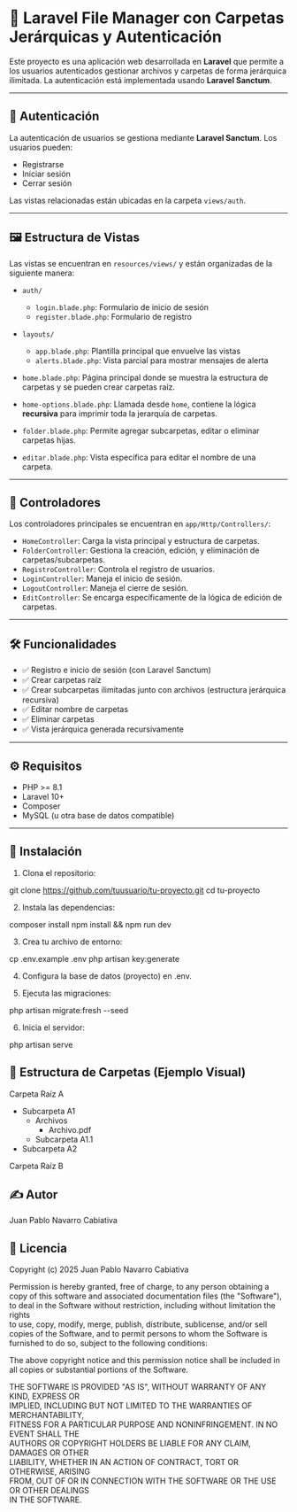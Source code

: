 # 📁 Laravel File Manager con Carpetas Jerárquicas y Autenticación

Este proyecto es una aplicación web desarrollada en **Laravel** que permite a los usuarios autenticados gestionar archivos y carpetas de forma jerárquica ilimitada. La autenticación está implementada usando **Laravel Sanctum**.

---

## 🔐 Autenticación

La autenticación de usuarios se gestiona mediante **Laravel Sanctum**. Los usuarios pueden:

- Registrarse
- Iniciar sesión
- Cerrar sesión

Las vistas relacionadas están ubicadas en la carpeta `views/auth`.

---

## 🖼️ Estructura de Vistas

Las vistas se encuentran en `resources/views/` y están organizadas de la siguiente manera:

- `auth/`
  - `login.blade.php`: Formulario de inicio de sesión
  - `register.blade.php`: Formulario de registro

- `layouts/`
  - `app.blade.php`: Plantilla principal que envuelve las vistas
  - `alerts.blade.php`: Vista parcial para mostrar mensajes de alerta

- `home.blade.php`: Página principal donde se muestra la estructura de carpetas y se pueden crear carpetas raíz.

- `home-options.blade.php`: Llamada desde `home`, contiene la lógica **recursiva** para imprimir toda la jerarquía de carpetas.

- `folder.blade.php`: Permite agregar subcarpetas, editar o eliminar carpetas hijas.

- `editar.blade.php`: Vista específica para editar el nombre de una carpeta.

---

## 🧠 Controladores

Los controladores principales se encuentran en `app/Http/Controllers/`:

- `HomeController`: Carga la vista principal y estructura de carpetas.
- `FolderController`: Gestiona la creación, edición, y eliminación de carpetas/subcarpetas.
- `RegistroController`: Controla el registro de usuarios.
- `LoginController`: Maneja el inicio de sesión.
- `LogoutController`: Maneja el cierre de sesión.
- `EditController`: Se encarga específicamente de la lógica de edición de carpetas.

---

## 🛠 Funcionalidades

- ✅ Registro e inicio de sesión (con Laravel Sanctum)
- ✅ Crear carpetas raíz
- ✅ Crear subcarpetas ilimitadas junto con archivos (estructura jerárquica recursiva)
- ✅ Editar nombre de carpetas
- ✅ Eliminar carpetas
- ✅ Vista jerárquica generada recursivamente

---

## ⚙️ Requisitos

- PHP >= 8.1
- Laravel 10+
- Composer
- MySQL (u otra base de datos compatible)

---

## 🚀 Instalación

1. Clona el repositorio:

git clone https://github.com/tuusuario/tu-proyecto.git
cd tu-proyecto

2. Instala las dependencias:

composer install
npm install && npm run dev

3. Crea tu archivo de entorno:

cp .env.example .env
php artisan key:generate

4. Configura la base de datos (proyecto) en .env.

5. Ejecuta las migraciones:

php artisan migrate:fresh --seed

6. Inicia el servidor:

php artisan serve

## 📂 Estructura de Carpetas (Ejemplo Visual)

Carpeta Raíz A
   * Subcarpeta A1
        * Archivos
          * Archivo.pdf
     * Subcarpeta A1.1
   * Subcarpeta A2

Carpeta Raíz B

## ✍️ Autor
Juan Pablo Navarro Cabiativa

## 📄 Licencia

Copyright (c) 2025 Juan Pablo Navarro Cabiativa

Permission is hereby granted, free of charge, to any person obtaining a copy
of this software and associated documentation files (the "Software"), to deal
in the Software without restriction, including without limitation the rights  
to use, copy, modify, merge, publish, distribute, sublicense, and/or sell      
copies of the Software, and to permit persons to whom the Software is         
furnished to do so, subject to the following conditions:

The above copyright notice and this permission notice shall be included in     
all copies or substantial portions of the Software.

THE SOFTWARE IS PROVIDED "AS IS", WITHOUT WARRANTY OF ANY KIND, EXPRESS OR     
IMPLIED, INCLUDING BUT NOT LIMITED TO THE WARRANTIES OF MERCHANTABILITY,      
FITNESS FOR A PARTICULAR PURPOSE AND NONINFRINGEMENT. IN NO EVENT SHALL THE   
AUTHORS OR COPYRIGHT HOLDERS BE LIABLE FOR ANY CLAIM, DAMAGES OR OTHER        
LIABILITY, WHETHER IN AN ACTION OF CONTRACT, TORT OR OTHERWISE, ARISING       
FROM, OUT OF OR IN CONNECTION WITH THE SOFTWARE OR THE USE OR OTHER DEALINGS  
IN THE SOFTWARE.

